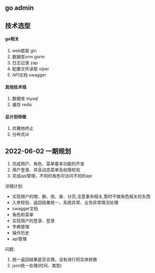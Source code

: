 ## go admin

## 技术选型

#### go相关

1. web框架 gin
2. 数据库orm gorm
3. 日志记录 zap
4. 配置文件读取 viper
5. API文档 swagger

#### 其他技术栈

1. 数据库 mysql
2. 缓存 redis

#### 总计划待做

1. 优雅地终止
2. 分布式id


## 2022-06-02 一期规划

1. 完成用户、角色、菜单基本功能的开发
2. 用户登录、并且动态菜单及权限校验
3. 完成api管理，不同的角色可访问不同的api

详细计划:

- 实现用户的增、删、改、查、分页,注意事务相关,暂时不做角色相关的东西
- 入参校验、返回结果统一、系统异常、业务异常情况处理
- swagger文档
- 角色和菜单
- 实现用户的登录、登录
- 字典管理
- 操作历史
- api管理

问题:

1. 统一返回结果是否合理，没有进行将实体转换
3. json统一处理(时间、类型)





